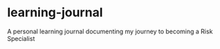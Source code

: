 # learning-journal
A personal learning journal documenting my journey to becoming a Risk Specialist
